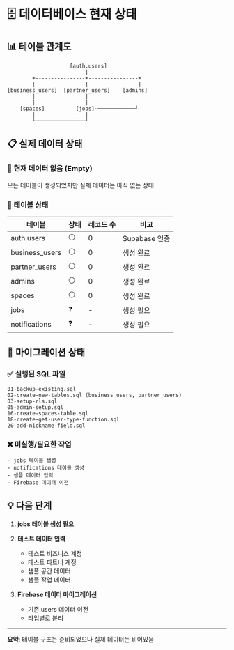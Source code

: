 # 🗄️ 데이터베이스 현재 상태

## 📊 테이블 관계도

```
                    [auth.users]
                         |
        +----------------+----------------+
        |                |                |
[business_users]  [partner_users]    [admins]
        |                |
        |                |
    [spaces]          [jobs]←────────────┘
        |                |
        └────────────────┘
```

## 📋 실제 데이터 상태

### 🔴 **현재 데이터 없음** (Empty)
모든 테이블이 생성되었지만 실제 데이터는 아직 없는 상태

### 📁 테이블 상태

| 테이블 | 상태 | 레코드 수 | 비고 |
|--------|------|-----------|------|
| auth.users | ⚪ | 0 | Supabase 인증 |
| business_users | ⚪ | 0 | 생성 완료 |
| partner_users | ⚪ | 0 | 생성 완료 |
| admins | ⚪ | 0 | 생성 완료 |
| spaces | ⚪ | 0 | 생성 완료 |
| jobs | ❓ | - | 생성 필요 |
| notifications | ❓ | - | 생성 필요 |

## 🔧 마이그레이션 상태

### ✅ 실행된 SQL 파일
```
01-backup-existing.sql
02-create-new-tables.sql (business_users, partner_users)
03-setup-rls.sql
05-admin-setup.sql
16-create-spaces-table.sql
18-create-get-user-type-function.sql
20-add-nickname-field.sql
```

### ❌ 미실행/필요한 작업
```
- jobs 테이블 생성
- notifications 테이블 생성
- 샘플 데이터 입력
- Firebase 데이터 이전
```

## 💡 다음 단계

1. **jobs 테이블 생성 필요**
2. **테스트 데이터 입력**
   - 테스트 비즈니스 계정
   - 테스트 파트너 계정
   - 샘플 공간 데이터
   - 샘플 작업 데이터

3. **Firebase 데이터 마이그레이션**
   - 기존 users 데이터 이전
   - 타입별로 분리

---

**요약**: 테이블 구조는 준비되었으나 실제 데이터는 비어있음